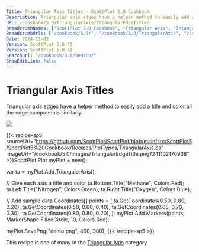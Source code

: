 ```yaml
---
Title: Triangular Axis Titles - ScottPlot 5.0 Cookbook
Description: Triangular axis edges have a helper method to easily add a title and color all the edge components similarly.
URL: /cookbook/5.0/TriangularAxis/TriangularEdgeTitle/
BreadcrumbNames: ["ScottPlot 5.0 Cookbook", "Triangular Axis", "Triangular Axis Titles"]
BreadcrumbUrls: ["/cookbook/5.0/", "/cookbook/5.0/TriangularAxis", "/cookbook/5.0/TriangularAxis/TriangularEdgeTitle"]
Date: 2024-11-02
Version: ScottPlot 5.0.42
Version: ScottPlot 5.0.42
SearchUrl: "/cookbook/5.0/search/"
ShowEditLink: false
---
```



<div class='d-flex align-items-center mt-5'>
<h1 class='me-2 text-dark my-0 border-0'>Triangular Axis Titles</h1>
</div>

Triangular axis edges have a helper method to easily add a title and color all the edge components similarly.

[![](/cookbook/5.0/images/TriangularEdgeTitle.png?241102170938)](/cookbook/5.0/images/TriangularEdgeTitle.png?241102170938)

{{< recipe-sp5 sourceUrl="https://github.com/ScottPlot/ScottPlot/blob/main/src/ScottPlot5/ScottPlot5%20Cookbook/Recipes/PlotTypes/TriangularAxis.cs" imageUrl="/cookbook/5.0/images/TriangularEdgeTitle.png?241102170938" >}}ScottPlot.Plot myPlot = new();

var ta = myPlot.Add.TriangularAxis();

// Give each axis a title and color
ta.Bottom.Title("Methane", Colors.Red);
ta.Left.Title("Nitrogen", Colors.Green);
ta.Right.Title("Oxygen", Colors.Blue);

// Add sample data
Coordinates[] points = [
    ta.GetCoordinates(0.50, 0.80, 0.20),
    ta.GetCoordinates(0.50, 0.60, 0.40),
    ta.GetCoordinates(0.65, 0.70, 0.30),
    ta.GetCoordinates(0.80, 0.80, 0.20),
];
myPlot.Add.Markers(points, MarkerShape.FilledCircle, 10, Colors.Red);

myPlot.SavePng("demo.png", 400, 300);
{{< /recipe-sp5 >}}

<div class='my-5 text-center'>This recipe is one of many in the <a href='/cookbook/5.0/TriangularAxis'>Triangular Axis</a> category</div>


